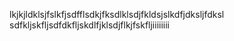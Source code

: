 lkjkjldklsjfslkfjsdfflsdkjfksdlklsdjfkldsjslkdfjdksljfdksl
sdfkljskfljsdfdkfljskdlfjklsdjflkjfskfljiiiiiiii

